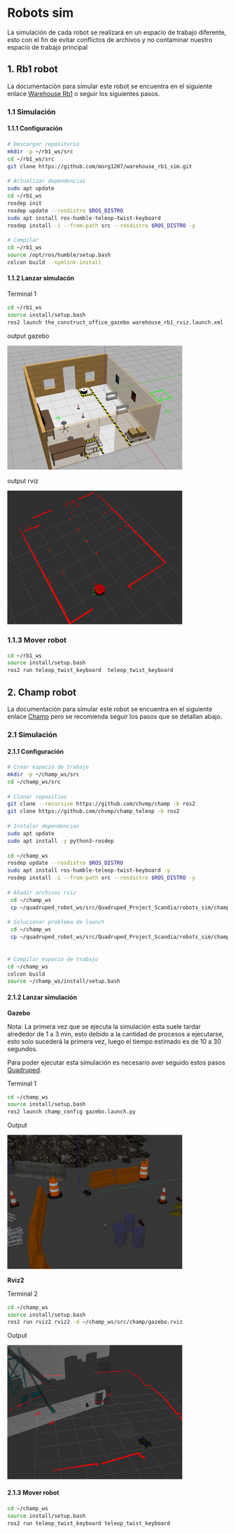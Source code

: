 # Robots sim

La simulación de cada robot se realizará en un espacio de trabajo diferente, esto con el fin de evitar conflictos de archivos y no contaminar nuestro espacio de trabajo principal

## 1. Rb1 robot

La documentación para simular este robot se encuentra en el siguiente enlace [Warehouse Rb1](https://github.com/morg1207/warehouse_rb1_sim/tree/main) o seguir los siguientes pasos.

### 1.1 Simulación

#### 1.1.1 Configuración
```bash
# Descargar repositorio
mkdir -p ~/rb1_ws/src
cd ~/rb1_ws/src
git clone https://github.com/morg1207/warehouse_rb1_sim.git

# Actualizar dependencias
sudo apt update
cd ~/rb1_ws
rosdep init
rosdep update --rosdistro $ROS_DISTRO
sudo apt install ros-humble-teleop-twist-keyboard
rosdep install -i --from-path src --rosdistro $ROS_DISTRO -y

# Compilar
cd ~/rb1_ws
source /opt/ros/humble/setup.bash 
colcon build --symlink-install
```

#### 1.1.2 Lanzar simulacón
Terminal 1 
```bash
cd ~/rb1_ws
source install/setup.bash
ros2 launch the_construct_office_gazebo warehouse_rb1_rviz.launch.xml
```
output gazebo

<img src="./images/rb1/gazebo.png" alt="rviz" width="400"/>  

output rviz

<img src="./images/rb1/rviz.png" alt="rviz" width="400"/>  

### 1.1.3 Mover robot

```bash
cd ~/rb1_ws
source install/setup.bash
ros2 run teleop_twist_keyboard  teleop_twist_keyboard
```

## 2. Champ robot

La documentación para simular este robot se encuentra en el siguiente enlace [Champ](https://github.com/chvmp/champ/tree/ros2) pero se recomienda seguir los pasos que se detallan abajo.


### 2.1 Simulación

#### 2.1.1 Configuración

```bash
# Crear espacio de trabajo
mkdir -p ~/champ_ws/src
cd ~/champ_ws/src

# Clonar repositios
git clone --recursive https://github.com/chvmp/champ -b ros2
git clone https://github.com/chvmp/champ_teleop -b ros2

# Instalar dependencias
sudo apt update
sudo apt install -y python3-rosdep

cd ~/champ_ws
rosdep update --rosdistro $ROS_DISTRO
sudo apt install ros-humble-teleop-twist-keyboard -y
rosdep install -i --from-path src --rosdistro $ROS_DISTRO -y

# Añadir archivos rviz
 cd ~/champ_ws
 cp ~/quadruped_robot_ws/src/Quadruped_Project_Scandia/robots_sim/champ_robot/rviz/gazebo.rviz ~/champ_ws/src/champ/

# Solucionar problema de launch
 cd ~/champ_ws
 cp ~/quadruped_robot_ws/src/Quadruped_Project_Scandia/robots_sim/champ_robot/launch/gazebo.launch.py ~/champ_ws/src/champ/champ_gazebo/launch/gazebo.launch.py


# Compilar espacio de trabajo
cd ~/champ_ws
colcon build
source ~/champ_ws/install/setup.bash

```
#### 2.1.2 Lanzar simulación

**Gazebo**

Nota: La primera vez que se ejecuta la simulación esta suele tardar alrededor de 1 a 3 min, esto debido a la cantidad de procesos a ejecutarse, esto solo sucederá la primera vez, luego el tiempo estimado es de 10 a 30 segundos. 

Para poder ejecutar esta simulación es necesario aver seguido estos pasos [Quadruped](../README.md).

Terminal 1 
```bash
cd ~/champ_ws
source install/setup.bash
ros2 launch champ_config gazebo.launch.py 
```
Output

<img src="./images/champ/gazebo.png" alt="rviz" width="400"/>  

**Rviz2**

Terminal 2 
```bash
cd ~/champ_ws
source install/setup.bash
ros2 run rviz2 rviz2 -d ~/champ_ws/src/champ/gazebo.rviz
```

Output

<img src="./images/champ/rviz.png" alt="rviz" width="400"/>  

#### 2.1.3 Mover robot

```bash
cd ~/champ_ws
source install/setup.bash
ros2 run teleop_twist_keyboard teleop_twist_keyboard
```
